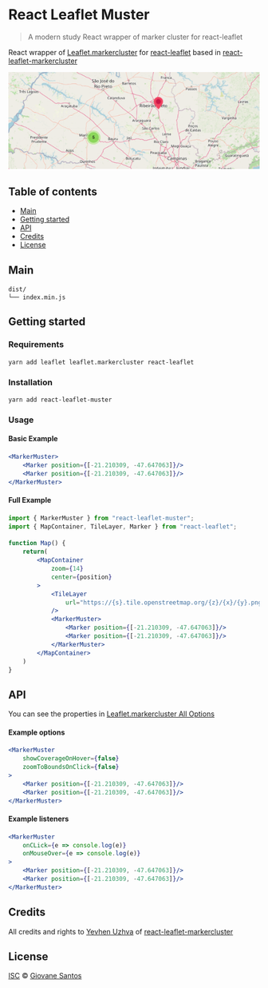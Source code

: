 # React Leaflet Muster

> A modern study React wrapper of marker cluster for react-leaflet

React wrapper of [Leaflet.markercluster](https://github.com/Leaflet/Leaflet.markercluster)
for [react-leaflet](https://github.com/PaulLeCam/react-leaflet)
based in [react-leaflet-markercluster](https://github.com/yuzhva/react-leaflet-markercluster)

![React leaflet markercluster](./preview.png)

## Table of contents

- [Main](#main)
- [Getting started](#getting-started)
- [API](#api)
- [Credits](#credits)
- [License](#license)

## Main

```text
dist/
└── index.min.js    
```

## Getting started

### Requirements

```shell
yarn add leaflet leaflet.markercluster react-leaflet
```

### Installation

```shell
yarn add react-leaflet-muster
```

### Usage

#### Basic Example

```jsx
<MarkerMuster>
    <Marker position={[-21.210309, -47.647063]}/>
    <Marker position={[-21.210309, -47.647063]}/>
</MarkerMuster>
```

#### Full Example

```jsx
import { MarkerMuster } from "react-leaflet-muster";
import { MapContainer, TileLayer, Marker } from "react-leaflet";

function Map() {
    return(
        <MapContainer
            zoom={14}
            center={position}
        >
            <TileLayer
                url="https://{s}.tile.openstreetmap.org/{z}/{x}/{y}.png"
            />
            <MarkerMuster>
                <Marker position={[-21.210309, -47.647063]}/>
                <Marker position={[-21.210309, -47.647063]}/>
            </MarkerMuster>
        </MapContainer>
    )
}
```

## API

You can see the properties in [Leaflet.markercluster All Options](https://github.com/Leaflet/Leaflet.markercluster#all-options)

#### Example options

```jsx
<MarkerMuster
    showCoverageOnHover={false}
    zoomToBoundsOnClick={false}
>
    <Marker position={[-21.210309, -47.647063]}/>
    <Marker position={[-21.210309, -47.647063]}/>
</MarkerMuster>
```

#### Example listeners

```jsx
<MarkerMuster
    onCLick={e => console.log(e)}
    onMouseOver={e => console.log(e)}
>
    <Marker position={[-21.210309, -47.647063]}/>
    <Marker position={[-21.210309, -47.647063]}/>
</MarkerMuster>
```


## Credits

All credits and rights to [Yevhen Uzhva](https://github.com/yuzhva)
of [react-leaflet-markercluster](https://github.com/yuzhva/react-leaflet-markercluster)

## License
[ISC](https://opensource.org/licenses/ISC) © [Giovane Santos](https://giovanesantossilva.github.io/)

